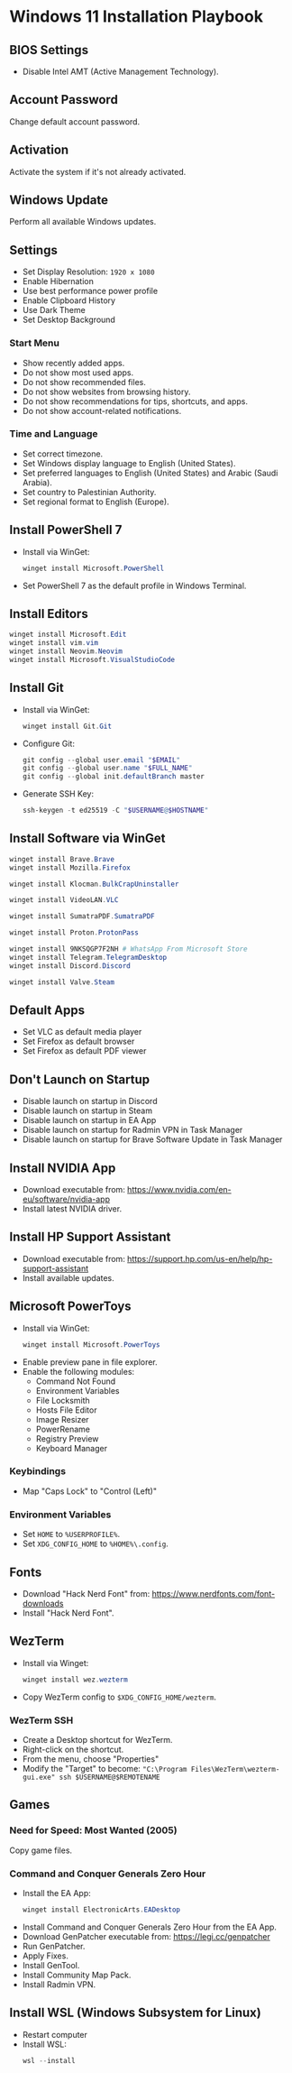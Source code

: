 # Windows 11 Installation Playbook

## BIOS Settings

- Disable Intel AMT (Active Management Technology).

## Account Password

Change default account password.

## Activation

Activate the system if it's not already activated.

## Windows Update

Perform all available Windows updates.

## Settings

- Set Display Resolution: `1920 x 1080`
- Enable Hibernation
- Use best performance power profile
- Enable Clipboard History
- Use Dark Theme
- Set Desktop Background

### Start Menu

- Show recently added apps.
- Do not show most used apps.
- Do not show recommended files.
- Do not show websites from browsing history.
- Do not show recommendations for tips, shortcuts, and apps.
- Do not show account-related notifications.

### Time and Language

- Set correct timezone.
- Set Windows display language to English (United States).
- Set preferred languages to English (United States) and Arabic (Saudi Arabia).
- Set country to Palestinian Authority.
- Set regional format to English (Europe).

## Install PowerShell 7

- Install via WinGet:
  ```powershell
  winget install Microsoft.PowerShell
  ```
- Set PowerShell 7 as the default profile in Windows Terminal.

## Install Editors

```powershell
winget install Microsoft.Edit
winget install vim.vim
winget install Neovim.Neovim
winget install Microsoft.VisualStudioCode
```

## Install Git

- Install via WinGet:
  ```powershell
  winget install Git.Git
  ```
- Configure Git:
  ```powershell
  git config --global user.email "$EMAIL"
  git config --global user.name "$FULL_NAME"
  git config --global init.defaultBranch master
  ```
- Generate SSH Key:
  ```powershell
  ssh-keygen -t ed25519 -C "$USERNAME@$HOSTNAME"
  ```

## Install Software via WinGet

```powershell
winget install Brave.Brave
winget install Mozilla.Firefox

winget install Klocman.BulkCrapUninstaller

winget install VideoLAN.VLC

winget install SumatraPDF.SumatraPDF

winget install Proton.ProtonPass

winget install 9NKSQGP7F2NH # WhatsApp From Microsoft Store
winget install Telegram.TelegramDesktop
winget install Discord.Discord

winget install Valve.Steam
```

## Default Apps

- Set VLC as default media player
- Set Firefox as default browser
- Set Firefox as default PDF viewer

## Don't Launch on Startup

- Disable launch on startup in Discord
- Disable launch on startup in Steam
- Disable launch on startup in EA App
- Disable launch on startup for Radmin VPN in Task Manager
- Disable launch on startup for Brave Software Update in Task Manager

## Install NVIDIA App

- Download executable from:
  https://www.nvidia.com/en-eu/software/nvidia-app
- Install latest NVIDIA driver.

## Install HP Support Assistant

- Download executable from:
  https://support.hp.com/us-en/help/hp-support-assistant
- Install available updates.

## Microsoft PowerToys

- Install via WinGet:
  ```powershell
  winget install Microsoft.PowerToys
  ```
- Enable preview pane in file explorer.
- Enable the following modules:
  - Command Not Found
  - Environment Variables
  - File Locksmith
  - Hosts File Editor
  - Image Resizer
  - PowerRename
  - Registry Preview
  - Keyboard Manager

### Keybindings

- Map "Caps Lock" to "Control (Left)"

### Environment Variables

- Set `HOME` to `%USERPROFILE%`.
- Set `XDG_CONFIG_HOME` to `%HOME%\.config`.

## Fonts

- Download "Hack Nerd Font" from:
  https://www.nerdfonts.com/font-downloads
- Install "Hack Nerd Font".

## WezTerm

- Install via Winget:
  ```powershell
  winget install wez.wezterm
  ```
- Copy WezTerm config to `$XDG_CONFIG_HOME/wezterm`.

### WezTerm SSH

- Create a Desktop shortcut for WezTerm.
- Right-click on the shortcut.
- From the menu, choose "Properties"
- Modify the "Target" to become:
  `"C:\Program Files\WezTerm\wezterm-gui.exe" ssh $USERNAME@$REMOTENAME`

## Games

### Need for Speed: Most Wanted (2005)

Copy game files.

### Command and Conquer Generals Zero Hour

- Install the EA App:
  ```powershell
  winget install ElectronicArts.EADesktop
  ```
- Install Command and Conquer Generals Zero Hour from the EA App.
- Download GenPatcher executable from:
  https://legi.cc/genpatcher
- Run GenPatcher.
- Apply Fixes.
- Install GenTool.
- Install Community Map Pack.
- Install Radmin VPN.

## Install WSL (Windows Subsystem for Linux)

- Restart computer
- Install WSL:
  ```powershell
  wsl --install
  ```
